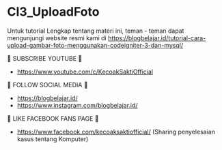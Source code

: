 # CI3_UploadFoto
Untuk tutorial Lengkap tentang materi ini, teman - teman dapat mengunjungi website resmi kami di https://blogbelajar.id/tutorial-cara-upload-gambar-foto-menggunakan-codeigniter-3-dan-mysql/

📢 SUBSCRIBE YOUTUBE 📢
- https://www.youtube.com/c/KecoakSaktiOfficial


📢 FOLLOW SOCIAL MEDIA 📢
- https://blogbelajar.id/
- https://www.instagram.com/blogbelajar.id/


📢 LIKE FACEBOOK FANS PAGE 📢
- https://www.facebook.com/kecoaksaktiofficial/ (Sharing penyelesaian kasus tentang Komputer)
